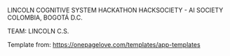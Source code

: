 LINCOLN COGNITIVE SYSTEM
HACKATHON HACKSOCIETY - AI SOCIETY
COLOMBIA, BOGOTÁ D.C.

TEAM: LINCOLN C.S.


Template from: https://onepagelove.com/templates/app-templates
